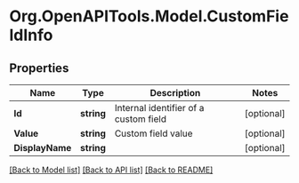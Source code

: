 
# Org.OpenAPITools.Model.CustomFieldInfo

## Properties

Name | Type | Description | Notes
------------ | ------------- | ------------- | -------------
**Id** | **string** | Internal identifier of a custom field | [optional] 
**Value** | **string** | Custom field value | [optional] 
**DisplayName** | **string** |  | [optional] 

[[Back to Model list]](../README.md#documentation-for-models)
[[Back to API list]](../README.md#documentation-for-api-endpoints)
[[Back to README]](../README.md)


